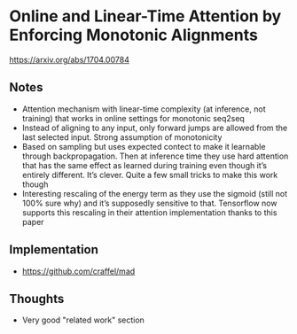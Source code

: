# Online and Linear-Time Attention by Enforcing Monotonic Alignments

https://arxiv.org/abs/1704.00784


## Notes
- Attention mechanism with linear-time complexity (at inference, not training) that works in online settings for monotonic seq2seq
- Instead of aligning to any input, only forward jumps are allowed from the last selected input. Strong assumption of monotonicity
- Based on sampling but uses expected contect to make it learnable through backpropagation. Then at inference time they use hard attention that has the same effect as learned during training even though it’s entirely different. It’s clever. Quite a few small tricks to make this work though
- Interesting rescaling of the energy term as they use the sigmoid (still not 100% sure why) and it’s supposedly sensitive to that. Tensorflow now supports this rescaling in their attention implementation thanks to this paper

## Implementation
- https://github.com/craffel/mad


## Thoughts
- Very good "related work" section
